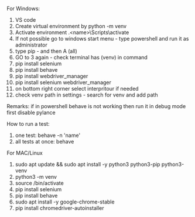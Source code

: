 For Windows:
1. VS code
2. Create virtual environment by python -m venv <name>
3. Activate environment .\<name>\Scripts\activate
4. If not possible go to windows start menu - type powershell and run it as administrator
5. type pip  -  and then  A (all)
6. GO to 3 again - check terminal has (venv) in command 
7. pip install selenium
8. pip install behave
9. pip install webdriver_manager
10. pip install selenium webdriver_manager
11. on bottom right corner select interpritour if needed
12. check venv path in settings - search for venv and add path

Remarks:
if in powershell behave is not working then run it in debug mode first
disable pylance

How to run a test:
1. one test: behave -n 'name'
2. all tests at once: behave

For MAC/Linux
1. sudo apt update && sudo apt install -y python3 python3-pip python3-venv
2. python3 -m venv <name>
3. source <name>/bin/activate 
4. pip install selenium
5. pip install behave
6. sudo apt install -y google-chrome-stable
7. pip install chromedriver-autoinstaller 

